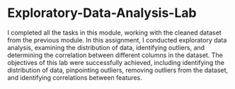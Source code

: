 # Exploratory-Data-Analysis-Lab
I completed all the tasks in this module, working with the cleaned dataset from the previous module. In this assignment, I conducted exploratory data analysis, examining the distribution of data, identifying outliers, and determining the correlation between different columns in the dataset. The objectives of this lab were successfully achieved, including identifying the distribution of data, pinpointing outliers, removing outliers from the dataset, and identifying correlations between features.
